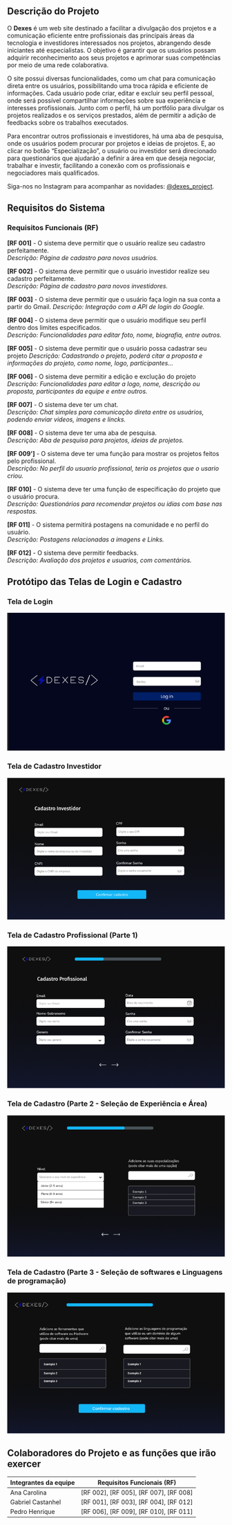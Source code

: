 
## Descrição do Projeto

O **Dexes** é um web site destinado a facilitar a divulgação dos projetos e a comunicação eficiente entre profissionais das principais áreas da tecnologia e investidores interessados nos projetos, abrangendo desde iniciantes até especialistas. O objetivo é garantir que os usuários possam adquirir reconhecimento aos seus projetos e aprimorar suas competências por meio de uma rede colaborativa.

O site possui diversas funcionalidades, como um chat para comunicação direta entre os usuários, possibilitando uma troca rápida e eficiente de informações. Cada usuário pode criar, editar e excluir seu perfil pessoal, onde será possível compartilhar informações sobre sua experiência e interesses profissionais. Junto com o perfil, há um portfólio para divulgar os projetos realizados e os serviços prestados, além de permitir a adição de feedbacks sobre os trabalhos executados.

Para encontrar outros profissionais e investidores, há uma aba de pesquisa, onde os usuários podem procurar por projetos e ideias de projetos. E, ao clicar no botão “Especialização”, o usuário ou investidor será direcionado para questionários que ajudarão a definir a área em que deseja negociar, trabalhar e investir, facilitando a conexão com os profissionais e negociadores mais qualificados.

Siga-nos no Instagram para acompanhar as novidades: [@dexes_project](https://www.instagram.com/dexes_project?igsh=MXg1NzM1cG9icDRwMA==).

## Requisitos do Sistema

### Requisitos Funcionais (RF)

 **[RF 001]** - O sistema deve permitir que o usuário realize seu cadastro perfeitamente.  
  *Descrição: Página de cadastro para novos usuários.*

 **[RF 002]** - O sistema deve permitir que o usuário investidor realize seu cadastro perfeitamente.  
  *Descrição: Página de cadastro para novos investidores.*

 **[RF 003]** - O sistema deve permitir que o usuário faça login na sua conta a partir do Gmail.
  *Descrição: Integração com a API de login do Google.*

 **[RF 004]** - O sistema deve permitir que o usuário modifique seu perfil dentro dos limites especificados.  
  *Descrição: Funcionalidades para editar foto, nome, biografia, entre outros.*

  **[RF 005]** - O sistema deve permitir que o usuário possa cadastrar seu projeto
   *Descrição: Cadastrando o projeto, poderá citar a proposta e informações do projeto, como nome, logo, participantes...*
   
  **[RF 006]** - O sistema deve permitir a edição  e exclução do projeto
   *Descrição: Funcionalidades para editar a logo, nome, descrição ou proposta, participantes da equipe e entre outros.*
   
  **[RF 007]** - O sistema deve ter um chat.  
  *Descrição: Chat simples para comunicação direta entre os usuários, podendo enviar videos, imagens e lincks.*

  **[RF 008]** - O sistema deve ter uma aba de pesquisa.  
  *Descrição: Aba de pesquisa para projetos, ideias de projetos.*

 **[RF 009']** - O sistema deve ter uma função para mostrar os projetos feitos pelo profissional.  
  *Descrição: No perfil do usuario profissional, teria os projetos que o usario criou.*

 **[RF 010]** - O sistema deve ter uma função de especificação do projeto que o usuário procura.  
  *Descrição: Questionários para recomendar projetos ou idias com base nas respostas.*

 **[RF 011]** - O sistema permitirá postagens na comunidade e no perfil do usuário.  
  *Descrição: Postagens relacionadas a imagens e Links.*

 **[RF 012]** - O sistema deve permitir feedbacks.  
  *Descrição: Avaliação dos projetos e usuarios, com comentários.*

## Protótipo das Telas de Login e Cadastro

### Tela de Login
![Login](./3-fase-sa/public/img/Login.png)

### Tela de Cadastro  Investidor
![Cadastro_investidor](./3-fase-sa/public/img/Tela_cadastro_investidor.png)

### Tela de Cadastro  Profissional (Parte 1)
![Cadastro](./3-fase-sa/public/img/Tela_cadastro_profissional_1.png)

### Tela de Cadastro (Parte 2 - Seleção de Experiência e Área)
![Cadastro 2](./3-fase-sa/public/img/Tela_cadastro_profissional_2.png)

### Tela de Cadastro (Parte 3 - Seleção de softwares e Linguagens de programação)
![Cadastro 3](./3-fase-sa/public/img/Tela_cadastro_prossional_3.png)

## Colaboradores do Projeto e as funções que irão exercer

| Integrantes da equipe | Requisitos Funcionais (RF)                |
|-----------------------|-------------------------------------------|
| Ana Carolina          | [RF 002], [RF 005], [RF 007], [RF 008]    |
| Gabriel Castanhel     | [RF 001], [RF 003], [RF 004], [RF 012]    |
| Pedro Henrique        | [RF 006], [RF 009], [RF 010], [RF 011]    |
